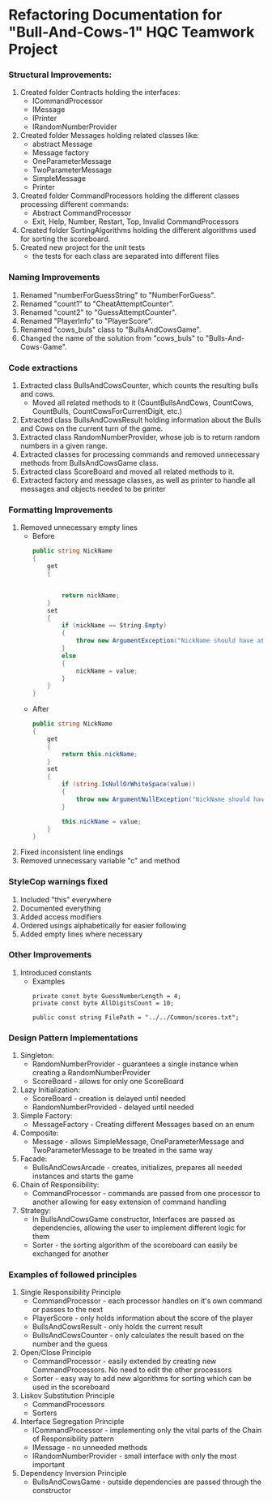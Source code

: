 # Refactoring Documentation for "Bull-And-Cows-1" HQC Teamwork Project

### Structural Improvements:
1. Created folder Contracts holding the interfaces:
    - ICommandProcessor
    - IMessage
    - IPrinter
    - IRandomNumberProvider
2. Created folder Messages holding related classes like:
    - abstract Message
    - Message factory
    - OneParameterMessage
    - TwoParameterMessage
    - SimpleMessage
    - Printer
3. Created folder CommandProcessors holding the different classes processing different commands:
    - Abstract CommandProcessor
    - Exit, Help, Number, Restart, Top, Invalid CommandProcessors
4. Created folder SortingAlgorithms holding the different algorithms used for sorting the scoreboard.
5. Created new project for the unit tests
    - the tests for each class are separated into different files

### Naming Improvements
1. Renamed "numberForGuessString" to "NumberForGuess".
2. Renamed "count1" to "CheatAttemptCounter".
3. Renamed "count2" to "GuessAttemptCounter".
4. Renamed "PlayerInfo" to "PlayerScore".
5. Renamed "cows_buls" class to "BullsAndCowsGame".
6. Changed the name of the solution from "cows_buls" to "Bulls-And-Cows-Game".

### Code extractions
1. Extracted class BullsAndCowsCounter, which counts the resulting bulls and cows.
    - Moved all related methods to it (CountBullsAndCows, CountCows, CountBulls, CountCowsForCurrentDigit, etc.)
2. Extracted class BullsAndCowsResult holding information about the Bulls and Cows on the current turn of the game.
3. Extracted class RandomNumberProvider, whose job is to return random numbers in a given range.
4. Extracted classes for processing commands and removed unnecessary methods from BullsAndCowsGame class.
5. Extracted class ScoreBoard and moved all related methods to it.
6. Extracted factory and message classes, as well as printer to handle all messages and objects needed to be printer

### Formatting Improvements
1. Removed unnecessary empty lines
    - Before
        ~~~c#
        public string NickName
        {
            get
            {
    
    
                return nickName;
            }
            set
            {
                if (nickName == String.Empty)
                {
                    throw new ArgumentException("NickName should have at least 1 symbol!");
                }
                else
                {
                    nickName = value;
                }
            }
        }
        ~~~
    - After
        ~~~c#
        public string NickName
        {
            get
            {
                return this.nickName;
            }
            set
            {
                if (string.IsNullOrWhiteSpace(value))
                {
                    throw new ArgumentNullException("NickName should have at least 1 symbol!");
                }

                this.nickName = value;
            }
        }
        ~~~
2. Fixed inconsistent line endings
3. Removed unnecessary variable "c" and method

### StyleCop warnings fixed
1. Included "this" everywhere
2. Documented everything
3. Added access modifiers
4. Ordered usings alphabetically for easier following
5. Added empty lines where necessary

### Other Improvements
1. Introduced constants
    - Examples
        ```
        private const byte GuessNumberLength = 4;
        private const byte AllDigitsCount = 10;
        ```
        ```
        public const string FilePath = "../../Common/scores.txt";
        ```

### Design Pattern Implementations
1. Singleton:
    - RandomNumberProvider - guarantees a single instance when creating a RandomNumberProvider
    - ScoreBoard - allows for only one ScoreBoard
2. Lazy Initialization:
    - ScoreBoard - creation is delayed until needed
    - RandomNumberProvided - delayed until needed
3. Simple Factory:
    - MessageFactory - Creating different Messages based on an enum
4. Composite:
    - Message - allows SimpleMessage, OneParameterMessage and TwoParameterMessage to be treated in the same way
5. Facade:
    - BullsAndCowsArcade - creates, initializes, prepares all needed instances and starts the game
6. Chain of Responsibility:
    - CommandProcessor - commands are passed from one processor to another allowing for easy extension of command handling
7. Strategy:
    - In BullsAndCowsGame constructor, Interfaces are passed as dependencies, allowing the user to implement different logic for them
    - Sorter - the sorting algorithm of the scoreboard can easily be exchanged for another

### Examples of followed principles
1. Single Responsibility Principle
    - CommandProcessor - each processor handles on it's own command or passes to the next
    - PlayerScore - only holds information about the score of the player
    - BullsAndCowsResult - only holds the current result
    - BullsAndCowsCounter - only calculates the result based on the number and the guess
2. Open/Close Principle
    - CommandProcessor - easily extended by creating new CommandProcessors. No need to edit the other processors
    - Sorter - easy way to add new algorithms for sorting which can be used in the scoreboard
3. Liskov Substitution Principle
    - CommandProcessors
    - Sorters
4. Interface Segregation Principle
    - ICommandProcessor - implementing only the vital parts of the Chain of Responsibility pattern
    - IMessage - no unneeded methods
    - IRandomNumberProvider - small interface with only the most important
5. Dependency Inversion Principle
    - BullsAndCowsGame - outside dependencies are passed through the constructor